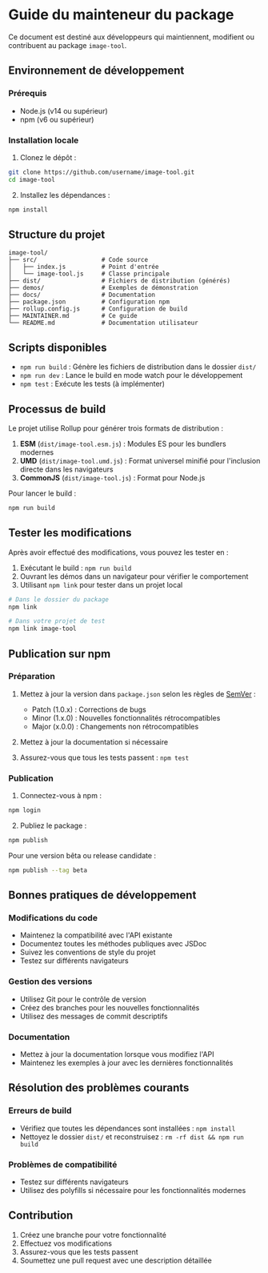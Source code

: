 # Guide du mainteneur du package

Ce document est destiné aux développeurs qui maintiennent, modifient ou contribuent au package `image-tool`.

## Environnement de développement

### Prérequis

- Node.js (v14 ou supérieur)
- npm (v6 ou supérieur)

### Installation locale

1. Clonez le dépôt :
```bash
git clone https://github.com/username/image-tool.git
cd image-tool
```

2. Installez les dépendances :
```bash
npm install
```

## Structure du projet

```
image-tool/
├── src/                  # Code source
│   ├── index.js          # Point d'entrée
│   └── image-tool.js     # Classe principale
├── dist/                 # Fichiers de distribution (générés)
├── demos/                # Exemples de démonstration
├── docs/                 # Documentation
├── package.json          # Configuration npm
├── rollup.config.js      # Configuration de build
├── MAINTAINER.md         # Ce guide
└── README.md             # Documentation utilisateur
```

## Scripts disponibles

- `npm run build` : Génère les fichiers de distribution dans le dossier `dist/`
- `npm run dev` : Lance le build en mode watch pour le développement
- `npm test` : Exécute les tests (à implémenter)

## Processus de build

Le projet utilise Rollup pour générer trois formats de distribution :

1. **ESM** (`dist/image-tool.esm.js`) : Modules ES pour les bundlers modernes
2. **UMD** (`dist/image-tool.umd.js`) : Format universel minifié pour l'inclusion directe dans les navigateurs
3. **CommonJS** (`dist/image-tool.js`) : Format pour Node.js

Pour lancer le build :
```bash
npm run build
```

## Tester les modifications

Après avoir effectué des modifications, vous pouvez les tester en :

1. Exécutant le build : `npm run build`
2. Ouvrant les démos dans un navigateur pour vérifier le comportement
3. Utilisant `npm link` pour tester dans un projet local

```bash
# Dans le dossier du package
npm link

# Dans votre projet de test
npm link image-tool
```

## Publication sur npm

### Préparation

1. Mettez à jour la version dans `package.json` selon les règles de [SemVer](https://semver.org/) :
   - Patch (1.0.x) : Corrections de bugs
   - Minor (1.x.0) : Nouvelles fonctionnalités rétrocompatibles
   - Major (x.0.0) : Changements non rétrocompatibles

2. Mettez à jour la documentation si nécessaire

3. Assurez-vous que tous les tests passent : `npm test`

### Publication

1. Connectez-vous à npm :
```bash
npm login
```

2. Publiez le package :
```bash
npm publish
```

Pour une version bêta ou release candidate :
```bash
npm publish --tag beta
```

## Bonnes pratiques de développement

### Modifications du code

- Maintenez la compatibilité avec l'API existante
- Documentez toutes les méthodes publiques avec JSDoc
- Suivez les conventions de style du projet
- Testez sur différents navigateurs

### Gestion des versions

- Utilisez Git pour le contrôle de version
- Créez des branches pour les nouvelles fonctionnalités
- Utilisez des messages de commit descriptifs

### Documentation

- Mettez à jour la documentation lorsque vous modifiez l'API
- Maintenez les exemples à jour avec les dernières fonctionnalités

## Résolution des problèmes courants

### Erreurs de build

- Vérifiez que toutes les dépendances sont installées : `npm install`
- Nettoyez le dossier `dist/` et reconstruisez : `rm -rf dist && npm run build`

### Problèmes de compatibilité

- Testez sur différents navigateurs
- Utilisez des polyfills si nécessaire pour les fonctionnalités modernes

## Contribution

1. Créez une branche pour votre fonctionnalité
2. Effectuez vos modifications
3. Assurez-vous que les tests passent
4. Soumettez une pull request avec une description détaillée
